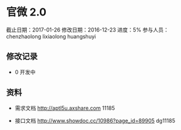 # 官微 2.0
截止日期：2017-01-26
修改日期：2016-12-23
进度：5%
参与人员：chenzhaolong lixiaolong huangshuyi

## 修改记录 
- 0
开发中


## 资料
- 需求文档
http://aptl5u.axshare.com 
11185

- 接口文档
http://www.showdoc.cc/10986?page_id=89905 
dg11185



